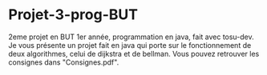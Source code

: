# Projet-3-prog-BUT
2eme projet en BUT 1er année, programmation en java, fait avec tosu-dev. Je vous présente un projet fait en java qui porte sur le fonctionnement de deux algorithmes, 
celui de dijkstra et de bellman. Vous pouvez retrouver les consignes dans "Consignes.pdf".
